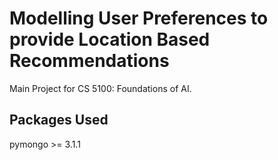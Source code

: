 # Modelling User Preferences to provide Location Based Recommendations 

Main Project for CS 5100: Foundations of AI.



## Packages Used

pymongo >= 3.1.1